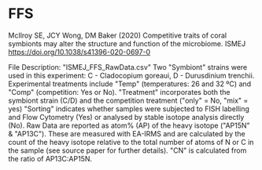 # FFS
McIlroy SE, JCY Wong, DM Baker (2020) Competitive traits of coral symbionts may alter the structure and function of the microbiome. ISMEJ https://doi.org/10.1038/s41396-020-0697-0


File Description: "ISMEJ_FFS_RawData.csv"
Two "Symbiont" strains were used in this experiment: C - Cladocopium goreaui, D - Durusdinium trenchii. 
Experimental treatments include "Temp" (temperatures: 26 and 32 ºC) and "Comp" (competition: Yes or No). 
"Treatment" incorporates both the symbiont strain (C/D) and the competition treatment ("only" = No, "mix" = yes)
"Sorting" indicates whether samples were subjected to FISH labelling and Flow Cytometry (Yes) or analysed by stable isotope analysis directly (No). 
Raw Data are reported as atom% (AP) of the heavy isotope ("AP15N" & "AP13C"). These are measured with EA-IRMS and are calculated by the count of the heavy isotope relative to the total number of atoms of N or C in the sample (see source paper for further details). "CN" is calculated from the ratio of AP13C:AP15N.
